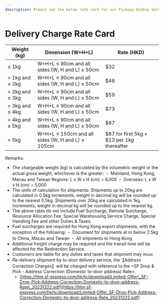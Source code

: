 ```yaml
---
description: Please see the below rate card for our Pickupp OneDay Service
---
```


# Delivery Charge Rate Card

| Weight (kg)     | Dimension (W+H+L)                                | Rate (HKD)                                 |
| --------------- | ------------------------------------------------ | ------------------------------------------ |
| ≤ 1kg           | W+H+L ≤ 90cm and all sides (W, H and L) ≤ 50cm   | $32                                        |
| > 1kg and ≤ 2kg | W+H+L ≤ 90cm and all sides (W, H and L) ≤ 50cm   | $46                                        |
| > 2kg and ≤ 3kg | W+H+L ≤ 90cm and all sides (W, H and L) ≤ 50cm   | $59                                        |
| > 3kg and ≤ 4kg | W+H+L ≤ 90cm and all sides (W, H and L) ≤ 50cm   | $73                                        |
| > 4kg and ≤ 5kg | W+H+L ≤ 90cm and all sides (W, H and L) ≤ 50cm   | $87                                        |
| > 5kg           | W+H+L ≤ 150cm and all sides (W, H and L) ≤ 105cm | $87 for first 5kg + $13 per 1kg thereafter |



Remarks:

* The chargeable weight (kg) is calculated by the volumetric weight or the actual gross weight, whichever is the greater: ・ Mainland, Hong Kong, Macau and Taiwan Regions: L x W x H (cm) ÷ 6,000 ・ Overseas: L x W x H (cm) ÷ 5,000
* The units of calculation for shipments: Shipments up to 20kg are calculated in 0.5kg increments, weight in decimal kg will be rounded up to the nearest 0.5kg. Shipments over 20kg are calculated in 1kg increments, weight in decimal kg will be rounded up to the nearest kg.
* The above rates do not include Fuel Surcharge, Remote Surcharge, Resource Allocation Fee, Special Warehousing Service Charge, Special Handling Fee and other Duties & Taxes.
* Fuel surcharges are required for Hong Kong export shipments, with the exception of the following: ・ Document for shipments at or below 2.5kg to China, Macau and Taiwan ・ All shipments to Hong Kong
* Additional freight charge may be required and the transit time will be affected for the Redirection Service.
* Customers are liable for any duties and taxes that shipment may incur.
* Re-delivery shipment by to-door delivery service, the【Address Correction Charges】will be charged with reference to the \<SF Drop & Pick - Address Correction (Domestic to-door address) Rate>.
  * [https://htm.sf-express.com/hk/tc/download/Limited-Offer\_SF-Drop-Pick-Address-Correction-Domestic-to-door-address-Rate\_20231222.pdf](https://htm.sf-express.com/hk/tc/download/Limited-Offer_SF-Drop-Pick-Address-Correction-Domestic-to-door-address-Rate_20231222.pdf)



